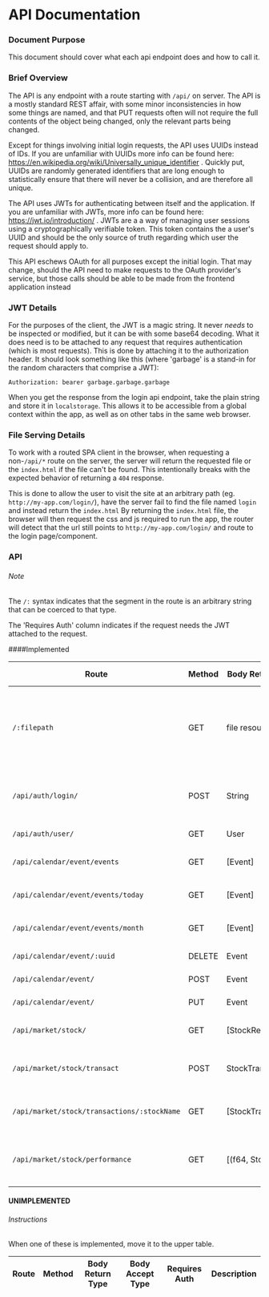 # API Documentation

### Document Purpose
This document should cover what each api endpoint does and how to call it.


### Brief Overview
The API is any endpoint with a route starting with `/api/` on server.
The API is a mostly standard REST affair, with some minor inconsistencies in how some things are named, and that PUT requests often will not require the full contents of the object being changed, only the relevant parts being changed.

Except for things involving initial login requests, the API uses UUIDs instead of IDs.
If you are unfamiliar with UUIDs more info can be found here: https://en.wikipedia.org/wiki/Universally_unique_identifier . 
Quickly put, UUIDs are randomly generated identifiers that are long enough to statistically ensure that there will never be a collision, and are therefore all unique. 

The API uses JWTs for authenticating between itself and the application.
If you are unfamiliar with JWTs, more info can be found here: https://jwt.io/introduction/ .
JWTs are a a way of managing user sessions using a cryptographically verifiable token.
This token contains the a user's UUID and should be the only source of truth regarding which user the request should apply to.

This API eschews OAuth for all purposes except the initial login.
That may change, should the API need to make requests to the OAuth provider's service, but those calls should be able to be made from the frontend application instead 


### JWT Details
For the purposes of the client, the JWT is a magic string.
It never _needs_ to be inspected or modified, but it can be with some base64 decoding.
What it does need is to be attached to any request that requires authentication (which is most requests).
This is done by attaching it to the authorization header.
It should look something like this (where 'garbage' is a stand-in for the random characters that comprise a JWT):
```
Authorization: bearer garbage.garbage.garbage 
```

When you get the response from the login api endpoint, take the plain string and store it in `localstorage`.
This allows it to be accessible from a global context within the app, as well as on other tabs in the same web browser.

### File Serving Details
To work with a routed SPA client in the browser, when requesting a non-`/api/*` route on the server, the server will return the requested file or the `index.html` if the file can't be found.
This intentionally breaks with the expected behavior of returning a `404` response.

This is done to allow the user to visit the site at an arbitrary path (eg. `http://my-app.com/login/`), have the server fail to find the file named `login` and instead return the `index.html`
By returning the `index.html` file, the browser will then request the css and js required to run the app, the router will detect that the url still points to `http://my-app.com/login/` and route to the login page/component.

### API

###### Note
The `/:` syntax indicates that the segment in the route is an arbitrary string that can be coerced to that type.

The 'Requires Auth' column indicates if the request needs the JWT attached to the request.

####Implemented


| Route                               | Method | Body Return Type   | Body Accept Type    | Requires Auth |Description                            |
| -------------------------------     | ------ | ----------------   | ------------------  | ------------- |-------------------------------------- |
| `/:filepath`                        | GET    | file resource      |                     | no            | Gets the requested file, and failing that - returns index.html instead of a 404 |
| `/api/auth/login/`                  | POST   | String             | Login               | no            | Logs in to the application, returning JWT string |
| `/api/auth/user/`                   | GET    | User               |                     | yes           | Gets the user                         |
| `/api/calendar/event/events`        | GET    | \[Event\]          |                     | yes           | Gets all events for user              |
| `/api/calendar/event/events/today`  | GET    | \[Event\]          |                     | yes           | Gets events today for user            |
| `/api/calendar/event/events/month`  | GET    | \[Event\]          |                     | yes           | Gets events this Month for user       |
| `/api/calendar/event/:uuid`         | DELETE | Event              |                     | yes           | Deletes event                         |
| `/api/calendar/event/`              | POST   | Event              | NewEventMessage     | yes           | Creates event                         |
| `/api/calendar/event/`              | PUT    | Event              | EventChangeset      | yes           | Modifies event                        |
| `/api/market/stock/`                | GET    | \[StockResponse\]    |                   | yes           | All the stocks the user owns          |
| `/api/market/stock/transact`        | POST   | StockTransaction  | StockTransactionRequest | yes        | Buys or sells a quantity of a given stock|
| `/api/market/stock/transactions/:stockName`| GET | \[StockTransaction\] |               | yes           | Gets the transaction history for a given stock |
| `/api/market/stock/performance`      | GET    | \[(f64, Stock)\]     |                  | yes           | Gets the performance for each stock the user has  |

#### UNIMPLEMENTED                      
###### Instructions
When one of these is implemented, move it to the upper table.                      
                      
| Route                               | Method | Body Return Type   |  Body Accept Type   | Requires Auth |Description                            |
| -------------------------------     | ------ | ----------------   | ------------------- | ------------- |-------------------------------------- |



